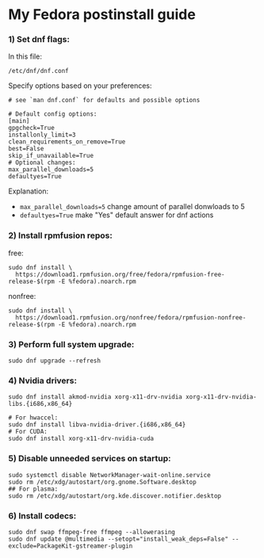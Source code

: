 # My Fedora postinstall guide

### 1) Set dnf flags:

In this file:
```
/etc/dnf/dnf.conf
```
Specify options based on your preferences:

```
# see `man dnf.conf` for defaults and possible options

# Default config options:
[main]
gpgcheck=True
installonly_limit=3
clean_requirements_on_remove=True
best=False
skip_if_unavailable=True
# Optional changes:
max_parallel_downloads=5 
defaultyes=True          
```
Explanation:
- `max_parallel_downloads=5`  change amount of parallel donwloads to 5 
- `defaultyes=True`          make "Yes" default answer for dnf actions 

### 2) Install rpmfusion repos:

free:
```
sudo dnf install \
  https://download1.rpmfusion.org/free/fedora/rpmfusion-free-release-$(rpm -E %fedora).noarch.rpm
```
nonfree:
```
sudo dnf install \
  https://download1.rpmfusion.org/nonfree/fedora/rpmfusion-nonfree-release-$(rpm -E %fedora).noarch.rpm
```

### 3) Perform full system upgrade:

```
sudo dnf upgrade --refresh
```

### 4) Nvidia drivers:

```
sudo dnf install akmod-nvidia xorg-x11-drv-nvidia xorg-x11-drv-nvidia-libs.{i686,x86_64}

# For hwaccel:
sudo dnf install libva-nvidia-driver.{i686,x86_64}
# For CUDA:
sudo dnf install xorg-x11-drv-nvidia-cuda 
```

### 5) Disable unneeded services on startup:
```
sudo systemctl disable NetworkManager-wait-online.service
sudo rm /etc/xdg/autostart/org.gnome.Software.desktop
## For plasma:
sudo rm /etc/xdg/autostart/org.kde.discover.notifier.desktop
```

### 6) Install codecs:

```
sudo dnf swap ffmpeg-free ffmpeg --allowerasing
sudo dnf update @multimedia --setopt="install_weak_deps=False" --exclude=PackageKit-gstreamer-plugin
```

